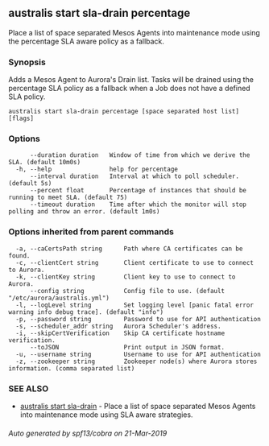## australis start sla-drain percentage

Place a list of space separated Mesos Agents into maintenance mode using the percentage SLA aware policy as a fallback.

### Synopsis

Adds a Mesos Agent to Aurora's Drain list. Tasks will be drained using the percentage SLA policy as a fallback
when a Job does not have a defined SLA policy.

```
australis start sla-drain percentage [space separated host list] [flags]
```

### Options

```
      --duration duration   Window of time from which we derive the SLA. (default 10m0s)
  -h, --help                help for percentage
      --interval duration   Interval at which to poll scheduler. (default 5s)
      --percent float       Percentage of instances that should be running to meet SLA. (default 75)
      --timeout duration    Time after which the monitor will stop polling and throw an error. (default 1m0s)
```

### Options inherited from parent commands

```
  -a, --caCertsPath string      Path where CA certificates can be found.
  -c, --clientCert string       Client certificate to use to connect to Aurora.
  -k, --clientKey string        Client key to use to connect to Aurora.
      --config string           Config file to use. (default "/etc/aurora/australis.yml")
  -l, --logLevel string         Set logging level [panic fatal error warning info debug trace]. (default "info")
  -p, --password string         Password to use for API authentication
  -s, --scheduler_addr string   Aurora Scheduler's address.
  -i, --skipCertVerification    Skip CA certificate hostname verification.
      --toJSON                  Print output in JSON format.
  -u, --username string         Username to use for API authentication
  -z, --zookeeper string        Zookeeper node(s) where Aurora stores information. (comma separated list)
```

### SEE ALSO

* [australis start sla-drain](australis_start_sla-drain.md)	 - Place a list of space separated Mesos Agents into maintenance mode using SLA aware strategies.

###### Auto generated by spf13/cobra on 21-Mar-2019
